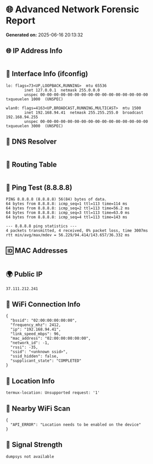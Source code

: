 # 🌐 Advanced Network Forensic Report

**Generated on:** 2025-06-16 20:13:32

## 🌐 IP Address Info
```

```

## 📶 Interface Info (ifconfig)
```
lo: flags=73<UP,LOOPBACK,RUNNING>  mtu 65536
        inet 127.0.0.1  netmask 255.0.0.0
        unspec 00-00-00-00-00-00-00-00-00-00-00-00-00-00-00-00  txqueuelen 1000  (UNSPEC)

wlan0: flags=4163<UP,BROADCAST,RUNNING,MULTICAST>  mtu 1500
        inet 192.168.94.41  netmask 255.255.255.0  broadcast 192.168.94.255
        unspec 00-00-00-00-00-00-00-00-00-00-00-00-00-00-00-00  txqueuelen 3000  (UNSPEC)
```

## 🧠 DNS Resolver
```

```

## 🚦 Routing Table
```

```

## 📡 Ping Test (8.8.8.8)
```
PING 8.8.8.8 (8.8.8.8) 56(84) bytes of data.
64 bytes from 8.8.8.8: icmp_seq=1 ttl=113 time=114 ms
64 bytes from 8.8.8.8: icmp_seq=2 ttl=113 time=56.2 ms
64 bytes from 8.8.8.8: icmp_seq=3 ttl=113 time=63.0 ms
64 bytes from 8.8.8.8: icmp_seq=4 ttl=113 time=143 ms

--- 8.8.8.8 ping statistics ---
4 packets transmitted, 4 received, 0% packet loss, time 3007ms
rtt min/avg/max/mdev = 56.229/94.414/143.657/36.332 ms
```

## 🆔 MAC Addresses
```

```

## 🌍 Public IP
```
37.111.212.241
```

## 📶 WiFi Connection Info
```
{
  "bssid": "02:00:00:00:00:00",
  "frequency_mhz": 2412,
  "ip": "192.168.94.41",
  "link_speed_mbps": 96,
  "mac_address": "02:00:00:00:00:00",
  "network_id": -1,
  "rssi": -35,
  "ssid": "<unknown ssid>",
  "ssid_hidden": false,
  "supplicant_state": "COMPLETED"
}
```

## 📍 Location Info
```
termux-location: Unsupported request: '1'
```

## 📡 Nearby WiFi Scan
```
{
  "API_ERROR": "Location needs to be enabled on the device"
}
```

## 📶 Signal Strength
```
dumpsys not available
```
